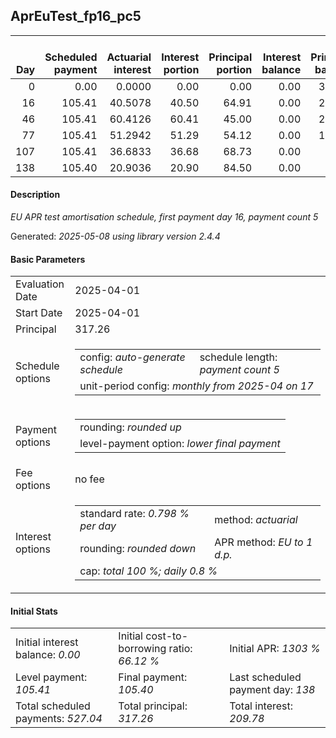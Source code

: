 <h2>AprEuTest_fp16_pc5</h2>
<table>
    <thead style="vertical-align: bottom;">
        <th style="text-align: right;">Day</th>
        <th style="text-align: right;">Scheduled payment</th>
        <th style="text-align: right;">Actuarial interest</th>
        <th style="text-align: right;">Interest portion</th>
        <th style="text-align: right;">Principal portion</th>
        <th style="text-align: right;">Interest balance</th>
        <th style="text-align: right;">Principal balance</th>
        <th style="text-align: right;">Total actuarial interest</th>
        <th style="text-align: right;">Total interest</th>
        <th style="text-align: right;">Total principal</th>
    </thead>
    <tr style="text-align: right;">
        <td class="ci00">0</td>
        <td class="ci01" style="white-space: nowrap;">0.00</td>
        <td class="ci02">0.0000</td>
        <td class="ci03">0.00</td>
        <td class="ci04">0.00</td>
        <td class="ci05">0.00</td>
        <td class="ci06">317.26</td>
        <td class="ci07">0.0000</td>
        <td class="ci08">0.00</td>
        <td class="ci09">0.00</td>
    </tr>
    <tr style="text-align: right;">
        <td class="ci00">16</td>
        <td class="ci01" style="white-space: nowrap;">105.41</td>
        <td class="ci02">40.5078</td>
        <td class="ci03">40.50</td>
        <td class="ci04">64.91</td>
        <td class="ci05">0.00</td>
        <td class="ci06">252.35</td>
        <td class="ci07">40.5078</td>
        <td class="ci08">40.50</td>
        <td class="ci09">64.91</td>
    </tr>
    <tr style="text-align: right;">
        <td class="ci00">46</td>
        <td class="ci01" style="white-space: nowrap;">105.41</td>
        <td class="ci02">60.4126</td>
        <td class="ci03">60.41</td>
        <td class="ci04">45.00</td>
        <td class="ci05">0.00</td>
        <td class="ci06">207.35</td>
        <td class="ci07">100.9203</td>
        <td class="ci08">100.91</td>
        <td class="ci09">109.91</td>
    </tr>
    <tr style="text-align: right;">
        <td class="ci00">77</td>
        <td class="ci01" style="white-space: nowrap;">105.41</td>
        <td class="ci02">51.2942</td>
        <td class="ci03">51.29</td>
        <td class="ci04">54.12</td>
        <td class="ci05">0.00</td>
        <td class="ci06">153.23</td>
        <td class="ci07">152.2146</td>
        <td class="ci08">152.20</td>
        <td class="ci09">164.03</td>
    </tr>
    <tr style="text-align: right;">
        <td class="ci00">107</td>
        <td class="ci01" style="white-space: nowrap;">105.41</td>
        <td class="ci02">36.6833</td>
        <td class="ci03">36.68</td>
        <td class="ci04">68.73</td>
        <td class="ci05">0.00</td>
        <td class="ci06">84.50</td>
        <td class="ci07">188.8979</td>
        <td class="ci08">188.88</td>
        <td class="ci09">232.76</td>
    </tr>
    <tr style="text-align: right;">
        <td class="ci00">138</td>
        <td class="ci01" style="white-space: nowrap;">105.40</td>
        <td class="ci02">20.9036</td>
        <td class="ci03">20.90</td>
        <td class="ci04">84.50</td>
        <td class="ci05">0.00</td>
        <td class="ci06">0.00</td>
        <td class="ci07">209.8015</td>
        <td class="ci08">209.78</td>
        <td class="ci09">317.26</td>
    </tr>
</table>
<h4>Description</h4>
<p><i>EU APR test amortisation schedule, first payment day 16, payment count 5</i></p>
<p>Generated: <i>2025-05-08 using library version 2.4.4</i></p>
<h4>Basic Parameters</h4>
<table>
    <tr>
        <td>Evaluation Date</td>
        <td>2025-04-01</td>
    </tr>
    <tr>
        <td>Start Date</td>
        <td>2025-04-01</td>
    </tr>
    <tr>
        <td>Principal</td>
        <td>317.26</td>
    </tr>
    <tr>
        <td>Schedule options</td>
        <td>
            <table>
                <tr>
                    <td>config: <i>auto-generate schedule</i></td>
                    <td>schedule length: <i><i>payment count</i> 5</i></td>
                </tr>
                <tr>
                    <td colspan="2" style="white-space: nowrap;">unit-period config: <i>monthly from 2025-04 on 17</i></td>
                </tr>
            </table>
        </td>
    </tr>
    <tr>
        <td>Payment options</td>
        <td>
            <table>
                <tr>
                    <td>rounding: <i>rounded up</i></td>
                </tr>
                <tr>
                    <td>level-payment option: <i>lower&nbsp;final&nbsp;payment</i></td>
                </tr>
            </table>
        </td>
    </tr>
    <tr>
        <td>Fee options</td>
        <td>no fee
        </td>
    </tr>
    <tr>
        <td>Interest options</td>
        <td>
            <table>
                <tr>
                    <td>standard rate: <i>0.798 % per day</i></td>
                    <td>method: <i>actuarial</i></td>
                </tr>
                <tr>
                    <td>rounding: <i>rounded down</i></td>
                    <td>APR method: <i>EU to 1 d.p.</i></td>
                </tr>
                <tr>
                    <td colspan="2">cap: <i>total 100 %; daily 0.8 %</td>
                </tr>
            </table>
        </td>
    </tr>
</table>
<h4>Initial Stats</h4>
<table>
    <tr>
        <td>Initial interest balance: <i>0.00</i></td>
        <td>Initial cost-to-borrowing ratio: <i>66.12 %</i></td>
        <td>Initial APR: <i>1303 %</i></td>
    </tr>
    <tr>
        <td>Level payment: <i>105.41</i></td>
        <td>Final payment: <i>105.40</i></td>
        <td>Last scheduled payment day: <i>138</i></td>
    </tr>
    <tr>
        <td>Total scheduled payments: <i>527.04</i></td>
        <td>Total principal: <i>317.26</i></td>
        <td>Total interest: <i>209.78</i></td>
    </tr>
</table>
